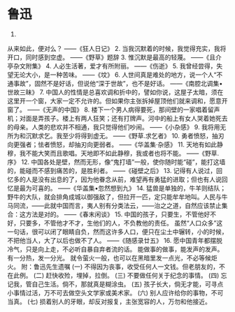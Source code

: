 # 鲁迅

1.
从来如此，便对么？
——《狂人日记》
2.
当我沉默着的时候，我觉得充实，我将开口，同时感到空虚。
——《野草》题辞
3.
惟沉默是最高的轻蔑。
——《且介亭杂文附集》
4.
人必生活著，爱才有所附丽。
——《伤逝》
5.
我曾经尝得，失望无论大小，是一种苦味。
——《坟》
6.
人世间真是难处的地方，说一个人“不通事故”，固然不是好话，但说他“深于世故”，也不是好话。
——《南腔北调集•世故三昧》
7.
中国人的性情是总喜欢调和折中的，譬如你说，这屋子太暗，须在这里开一个窗，大家一定不允许的。但如果你主张拆掉屋顶他们就来调和，愿意开窗了。
——《无声的中国》
8.
楼下一个男人病得要死，那间壁的一家唱着留声机；对面是弄孩子。楼上有两人狂笑；还有打牌声。河中的船上有女人哭着她死去的母亲。人类的悲欢并不相通，我只觉得他们吵闹。
——《小杂感》
9.
我将用无所为和沉默求乞。我至少将得到虚无。
——《野草.求乞者》
10.
勇者愤怒，抽刃向更强者；怯者愤怒，却抽刃向更弱者。
——《华盖集·杂感》
11.
天地有如此静穆，我不能大笑而且歌唱。天地即不如此静穆，我或者也将不能。
——《野草.序》
12.
中国各处是壁，然而无形，像“鬼打墙”一般，使你随时能“碰”，能打这墙的，能碰而不感到痛苦的，是胜利者。
——《碰壁之后》
13.
记得有人说过，回忆多的人是没有出息的了，因为他眷念从前，难望再有勇猛的进取；但也有人说回忆是最为可喜的。
——《华盖集•忽然想到九》
14.
猛兽是单独的，牛羊则结队；野牛的大队，就会排角成城以御强敌了，但拉开一匹，定只能牟牟地叫。人民与牛马同流，——此就中国而言，夷人别有分类法云，——治之之道，自然应该禁止集合：这方法是对的。
——《春末闲谈》
15.
中国的孩子，只要生，不管他好不好，只要多，不管他才不才，生他们的人，不负教他的责任。
虽然“人口众多”这一句话，很可以闭了眼睛自负，然而这许多人口，便只在尘土中辗转，小的时候，不把他当人，大了以后也做不了人。
——《随感录廿五》
16.
愿中国青年都摆脱冷气，只是向上走，不必听自暴自弃者流的话。
能做事的做事，能发声的发声。
有一分热，发一分光。
就令萤火一般，也可以在黑暗里发一点光，不必等候炬火。
附：鲁迅先生遗嘱
(一) 不得因为丧事，收受任何人一文钱。但老朋友的，不在此例。
(二) 赶快收殓，埋掉，拉倒。
(三) 不要做任何关于纪念的事情。
(四) 忘记我，管自己生活。倘不，那就真是糊涂虫。
(五) 孩子长大，倘无才能，可寻点小事情过活，万不可去做空头文学家或美术家。
(六) 别人应许给你的事物，不可当真。
(七) 损着别人的牙眼，却反对报复，主张宽容的人，万勿和他接近。